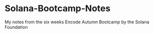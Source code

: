 # Solana-Bootcamp-Notes
My notes from the six weeks Encode Autumn Bootcamp by the Solana Foundation
